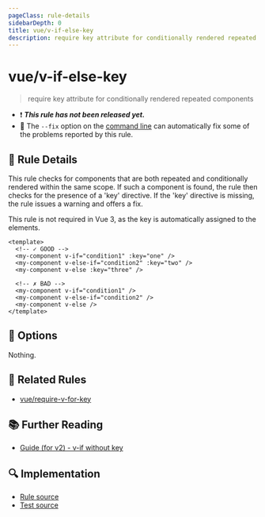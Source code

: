 ```yaml
---
pageClass: rule-details
sidebarDepth: 0
title: vue/v-if-else-key
description: require key attribute for conditionally rendered repeated components
---
```


# vue/v-if-else-key

> require key attribute for conditionally rendered repeated components

- :exclamation: <badge text="This rule has not been released yet." vertical="middle" type="error"> ***This rule has not been released yet.*** </badge>
- :wrench: The `--fix` option on the [command line](https://eslint.org/docs/user-guide/command-line-interface#fixing-problems) can automatically fix some of the problems reported by this rule.

## :book: Rule Details

This rule checks for components that are both repeated and conditionally rendered within the same scope. If such a component is found, the rule then checks for the presence of a 'key' directive. If the 'key' directive is missing, the rule issues a warning and offers a fix.

This rule is not required in Vue 3, as the key is automatically assigned to the elements.

<eslint-code-block fix :rules="{'vue/v-if-else-key': ['error']}">

```vue
<template>
  <!-- ✓ GOOD -->
  <my-component v-if="condition1" :key="one" />
  <my-component v-else-if="condition2" :key="two" />
  <my-component v-else :key="three" />

  <!-- ✗ BAD -->
  <my-component v-if="condition1" />
  <my-component v-else-if="condition2" />
  <my-component v-else />
</template>
```

</eslint-code-block>

## :wrench: Options

Nothing.

## :couple: Related Rules

- [vue/require-v-for-key]

[vue/require-v-for-key]: ./require-v-for-key.md

## :books: Further Reading

- [Guide (for v2) - v-if without key](https://v2.vuejs.org/v2/style-guide/#v-if-v-else-if-v-else-without-key-use-with-caution)

## :mag: Implementation

- [Rule source](https://github.com/vuejs/eslint-plugin-vue/blob/master/lib/rules/v-if-else-key.js)
- [Test source](https://github.com/vuejs/eslint-plugin-vue/blob/master/tests/lib/rules/v-if-else-key.js)
